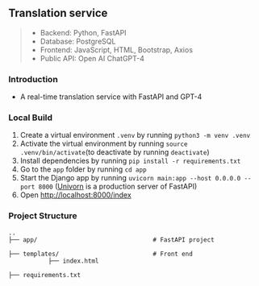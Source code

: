 ## Translation service
> * Backend: Python, FastAPI
> * Database: PostgreSQL
> * Frontend: JavaScript, HTML, Bootstrap, Axios
> * Public API: Open AI ChatGPT-4

### Introduction
* A real-time translation service with FastAPI and GPT-4

### Local Build
1. Create a virtual environment `.venv` by running `python3 -m venv .venv`
2. Activate the virtual environment by running `source .venv/bin/activate`(to deactivate by running `deactivate`)
3. Install dependencies by running `pip install -r requirements.txt`
4. Go to the `app` folder by running `cd app`
5. Start the Django app by running `uvicorn main:app --host 0.0.0.0 --port 8000` ([Univorn](https://fastapi.tiangolo.com/deployment/manually/) is a production server of FastAPI)
6. Open [http://localhost:8000/index](http://localhost:8000/index)

### Project Structure

```
..
├── app/                                # FastAPI project

├── templates/                          # Front end
           ├── index.html

├── requirements.txt
```
